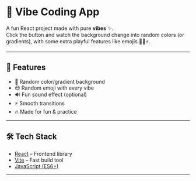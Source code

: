 # 🎨 Vibe Coding App

A fun React project made with pure **vibes** ✨.  
Click the button and watch the background change into random colors (or gradients), with some extra playful features like emojis 🌈🔥⚡.

---

## 🚀 Features
- 🎨 Random color/gradient background
- 😍 Random emoji with every vibe
- 🔊 Fun sound effect (optional)
- ⚡ Smooth transitions
- 🔥 Made for fun & practice

---

## 🛠️ Tech Stack
- [React](https://react.dev/) – Frontend library
- [Vite](https://vitejs.dev/) – Fast build tool
- [JavaScript (ES6+)](https://developer.mozilla.org/en-US/docs/Web/JavaScript)

---



